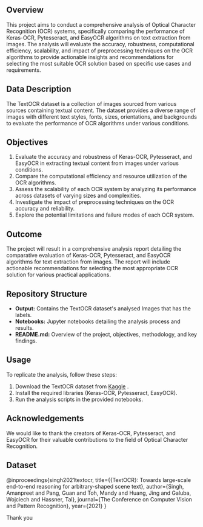 ## Overview
This project aims to conduct a comprehensive analysis of Optical Character Recognition (OCR) systems, specifically comparing the performance of Keras-OCR, Pytesseract, and EasyOCR algorithms on text extraction from images. The analysis will evaluate the accuracy, robustness, computational efficiency, scalability, and impact of preprocessing techniques on the OCR algorithms to provide actionable insights and recommendations for selecting the most suitable OCR solution based on specific use cases and requirements.

## Data Description
The TextOCR dataset is a collection of images sourced from various sources containing textual content. The dataset provides a diverse range of images with different text styles, fonts, sizes, orientations, and backgrounds to evaluate the performance of OCR algorithms under various conditions.

## Objectives
1. Evaluate the accuracy and robustness of Keras-OCR, Pytesseract, and EasyOCR in extracting textual content from images under various conditions.
2. Compare the computational efficiency and resource utilization of the OCR algorithms.
3. Assess the scalability of each OCR system by analyzing its performance across datasets of varying sizes and complexities.
4. Investigate the impact of preprocessing techniques on the OCR accuracy and reliability.
5. Explore the potential limitations and failure modes of each OCR system.

## Outcome
The project will result in a comprehensive analysis report detailing the comparative evaluation of Keras-OCR, Pytesseract, and EasyOCR algorithms for text extraction from images. The report will include actionable recommendations for selecting the most appropriate OCR solution for various practical applications.

## Repository Structure
- **Output:** Contains the TextOCR dataset's analysed Images that has the labels.
- **Notebooks:** Jupyter notebooks detailing the analysis process and results.
- **README.md:** Overview of the project, objectives, methodology, and key findings.

## Usage
To replicate the analysis, follow these steps:
1. Download the TextOCR dataset from [Kaggle](https://www.kaggle.com/datasets/robikscube/textocr-text-extraction-from-images-dataset/data) .
2. Install the required libraries (Keras-OCR, Pytesseract, EasyOCR).
3. Run the analysis scripts in the provided notebooks.

## Acknowledgements
We would like to thank the creators of Keras-OCR, Pytesseract, and EasyOCR for their valuable contributions to the field of Optical Character Recognition.

## Dataset
@inproceedings{singh2021textocr,
    title={{TextOCR}: Towards large-scale end-to-end reasoning for arbitrary-shaped scene text},
    author={Singh, Amanpreet and Pang, Guan and Toh, Mandy and Huang, Jing and Galuba, Wojciech and Hassner, Tal},
    journal={The Conference on Computer Vision and Pattern Recognition},
    year={2021}
}

Thank you
